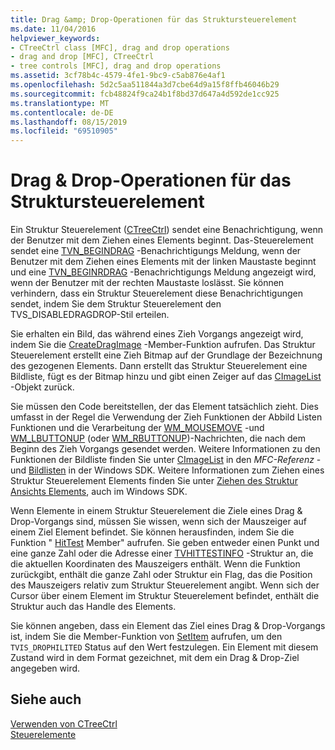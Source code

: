 ```yaml
---
title: Drag &amp; Drop-Operationen für das Struktursteuerelement
ms.date: 11/04/2016
helpviewer_keywords:
- CTreeCtrl class [MFC], drag and drop operations
- drag and drop [MFC], CTreeCtrl
- tree controls [MFC], drag and drop operations
ms.assetid: 3cf78b4c-4579-4fe1-9bc9-c5ab876e4af1
ms.openlocfilehash: 5d2c5aa511844a3d7cbe64d9a15f8ffb46046b29
ms.sourcegitcommit: fcb48824f9ca24b1f8bd37d647a4d592de1cc925
ms.translationtype: MT
ms.contentlocale: de-DE
ms.lasthandoff: 08/15/2019
ms.locfileid: "69510905"
---
```

# <a name="tree-control-drag-and-drop-operations"></a>Drag &amp; Drop-Operationen für das Struktursteuerelement

Ein Struktur Steuerelement ([CTreeCtrl](../mfc/reference/ctreectrl-class.md)) sendet eine Benachrichtigung, wenn der Benutzer mit dem Ziehen eines Elements beginnt. Das-Steuerelement sendet eine [TVN_BEGINDRAG](/windows/win32/Controls/tvn-begindrag) -Benachrichtigungs Meldung, wenn der Benutzer mit dem Ziehen eines Elements mit der linken Maustaste beginnt und eine [TVN_BEGINRDRAG](/windows/win32/Controls/tvn-beginrdrag) -Benachrichtigungs Meldung angezeigt wird, wenn der Benutzer mit der rechten Maustaste loslässt. Sie können verhindern, dass ein Struktur Steuerelement diese Benachrichtigungen sendet, indem Sie dem Struktur Steuerelement den TVS_DISABLEDRAGDROP-Stil erteilen.

Sie erhalten ein Bild, das während eines Zieh Vorgangs angezeigt wird, indem Sie die [CreateDragImage](../mfc/reference/ctreectrl-class.md#createdragimage) -Member-Funktion aufrufen. Das Struktur Steuerelement erstellt eine Zieh Bitmap auf der Grundlage der Bezeichnung des gezogenen Elements. Dann erstellt das Struktur Steuerelement eine Bildliste, fügt es der Bitmap hinzu und gibt einen Zeiger auf das [CImageList](../mfc/reference/cimagelist-class.md) -Objekt zurück.

Sie müssen den Code bereitstellen, der das Element tatsächlich zieht. Dies umfasst in der Regel die Verwendung der Zieh Funktionen der Abbild Listen Funktionen und die Verarbeitung der [WM_MOUSEMOVE](/windows/win32/inputdev/wm-mousemove) -und [WM_LBUTTONUP](/windows/win32/inputdev/wm-lbuttonup) (oder [WM_RBUTTONUP](/windows/win32/inputdev/wm-rbuttonup))-Nachrichten, die nach dem Beginn des Zieh Vorgangs gesendet werden. Weitere Informationen zu den Funktionen der Bildliste finden Sie unter [CImageList](../mfc/reference/cimagelist-class.md) in den *MFC-Referenz* -und [Bildlisten](/windows/win32/controls/image-lists) in der Windows SDK. Weitere Informationen zum Ziehen eines Struktur Steuerelement Elements finden Sie unter [Ziehen des Struktur Ansichts Elements](/windows/win32/Controls/tree-view-controls), auch im Windows SDK.

Wenn Elemente in einem Struktur Steuerelement die Ziele eines Drag & Drop-Vorgangs sind, müssen Sie wissen, wenn sich der Mauszeiger auf einem Ziel Element befindet. Sie können herausfinden, indem Sie die Funktion " [HitTest](../mfc/reference/ctreectrl-class.md#hittest) Member" aufrufen. Sie geben entweder einen Punkt und eine ganze Zahl oder die Adresse einer [TVHITTESTINFO](/windows/win32/api/commctrl/ns-commctrl-tvhittestinfo) -Struktur an, die die aktuellen Koordinaten des Mauszeigers enthält. Wenn die Funktion zurückgibt, enthält die ganze Zahl oder Struktur ein Flag, das die Position des Mauszeigers relativ zum Struktur Steuerelement angibt. Wenn sich der Cursor über einem Element im Struktur Steuerelement befindet, enthält die Struktur auch das Handle des Elements.

Sie können angeben, dass ein Element das Ziel eines Drag & Drop-Vorgangs ist, indem Sie die Member-Funktion von [SetItem](../mfc/reference/ctreectrl-class.md#setitem) aufrufen, um den `TVIS_DROPHILITED` Status auf den Wert festzulegen. Ein Element mit diesem Zustand wird in dem Format gezeichnet, mit dem ein Drag & Drop-Ziel angegeben wird.

## <a name="see-also"></a>Siehe auch

[Verwenden von CTreeCtrl](../mfc/using-ctreectrl.md)<br/>
[Steuerelemente](../mfc/controls-mfc.md)
